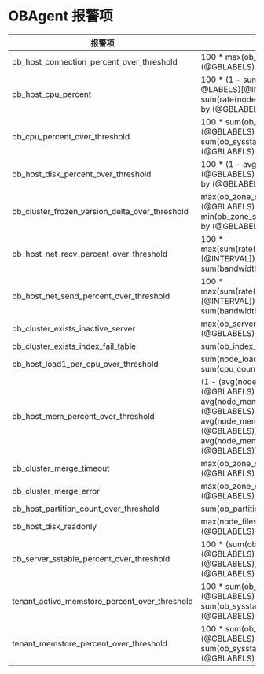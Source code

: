 # OBAgent 报警项

| 报警项 | 监控指标 | 阈值
| --- | --- | --- |
| ob_host_connection_percent_over_threshold | 100 * max(ob_active_session_num{@LABELS} / 262144) by (@GBLABELS) | 80 |
| ob_host_cpu_percent |  100 * (1 - sum(rate(node_cpu_seconds_total{mode="idle", @LABELS}[@INTERVAL])) by (@GBLABELS) / sum(rate(node_cpu_seconds_total{@LABELS}[@INTERVAL])) by (@GBLABELS)) | 100  |
| ob_cpu_percent_over_threshold | 100 * sum(ob_sysstat{stat_id="140006",@LABELS}) by (@GBLABELS) / sum(ob_sysstat{stat_id="140005",@LABELS}) by (@GBLABELS) | 90  |
| ob_host_disk_percent_over_threshold | 100 * (1 - avg(node_filesystem_avail_bytes{@LABELS}) by (@GBLABELS) / avg(node_filesystem_size_bytes{@LABELS}) by (@GBLABELS)) | 97  |
| ob_cluster_frozen_version_delta_over_threshold | max(ob_zone_stat{name="frozen_version",@LABELS}) by (@GBLABELS) - min(ob_zone_stat{name="last_merged_version",@LABELS}) by (@GBLABELS) | 1  |
| ob_host_net_recv_percent_over_threshold | 100 * max(sum(rate(node_network_receive_bytes_total{@LABELS}[@INTERVAL])) by (device,@GBLABELS) / sum(bandwidth{@LABELS})) by (@GBLABELS) | 80  |
| ob_host_net_send_percent_over_threshold | 100 * max(sum(rate(node_network_transmit_bytes_total{@LABELS}[@INTERVAL])) by (device,@GBLABELS) / sum(bandwidth{@LABELS})) by (@GBLABELS) | 80  |
| ob_cluster_exists_inactive_server | max(ob_server_num{status="inactive",@LABELS}) by (@GBLABELS) | 0  |
| ob_cluster_exists_index_fail_table | sum(ob_index_error_num{@LABELS}) by (@GBLABELS) | 0  |
| ob_host_load1_per_cpu_over_threshold | sum(node_load1{@LABELS}) by (@GBLABELS) / sum(cpu_count{@LABELS}) by (@GBLABELS) | 2  |
| ob_host_mem_percent_over_threshold | (1 - (avg(node_memory_MemFree_bytes{@LABELS}) by (@GBLABELS) + avg(node_memory_Cached_bytes{@LABELS}) by (@GBLABELS) + avg(node_memory_Buffers_bytes{@LABELS}) by (@GBLABELS)) / avg(node_memory_MemTotal_bytes{@LABELS}) by (@GBLABELS)) * 100 | 90  |
| ob_cluster_merge_timeout | max(ob_zone_stat{name="is_merge_timeout",@LABELS}) by (@GBLABELS) | 1  |
| ob_cluster_merge_error | max(ob_zone_stat{name="is_merge_error",@LABELS}) by (@GBLABELS) | 1  |
| ob_host_partition_count_over_threshold |  sum(ob_partition_num{@LABELS}) by (@GBLABELS) | 30000  |
| ob_host_disk_readonly | max(node_filesystem_readonly{@LABELS}) by (@GBLABELS) | 1  |
| ob_server_sstable_percent_over_threshold | 100 * (sum(ob_disk_total_bytes{@LABELS}) by (@GBLABELS) - sum(ob_disk_free_bytes{@LABELS}) by (@GBLABELS)) / sum(ob_disk_total_bytes{@LABELS}) by (@GBLABELS) | 85  |
| tenant_active_memstore_percent_over_threshold | 100 * sum(ob_sysstat{stat_id="130000",@LABELS}) by (@GBLABELS) / sum(ob_sysstat{stat_id="130002",@LABELS}) by (@GBLABELS) | 110  |
| tenant_memstore_percent_over_threshold | 100 * sum(ob_sysstat{stat_id="130001",@LABELS}) by (@GBLABELS) / sum(ob_sysstat{stat_id="130004",@LABELS}) by (@GBLABELS) | 85  |
